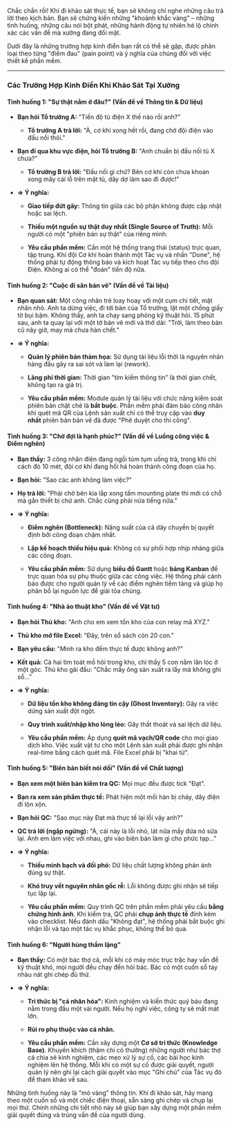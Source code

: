 Chắc chắn rồi! Khi đi khảo sát thực tế, bạn sẽ không chỉ nghe những câu trả lời theo kịch bản. Bạn sẽ chứng kiến những "khoảnh khắc vàng" – những tình huống, những câu nói bột phát, những hành động tự nhiên hé lộ chính xác các vấn đề mà xưởng đang đối mặt.

Dưới đây là những trường hợp kinh điển bạn rất có thể sẽ gặp, được phân loại theo từng "điểm đau" (pain point) và ý nghĩa của chúng đối với việc thiết kế phần mềm.

---

### **Các Trường Hợp Kinh Điển Khi Khảo Sát Tại Xưởng**

#### **Tình huống 1: "Sự thật nằm ở đâu?" (Vấn đề về Thông tin & Dữ liệu)**

- **Bạn hỏi Tổ trưởng A:** "Tiến độ tủ điện X thế nào rồi anh?"
    
    - **Tổ trưởng A trả lời:** "À, cơ khí xong hết rồi, đang chờ đội điện vào đấu nối thôi."
        
- **Bạn đi qua khu vực điện, hỏi Tổ trưởng B:** "Anh chuẩn bị đấu nối tủ X chưa?"
    
    - **Tổ trưởng B trả lời:** "Đấu nối gì chứ? Bên cơ khí còn chưa khoan xong mấy cái lỗ trên mặt tủ, dây dợ làm sao đi được!"
        
- **=> Ý nghĩa:**
    
    - **Giao tiếp đứt gãy:** Thông tin giữa các bộ phận không được cập nhật hoặc sai lệch.
        
    - **Thiếu một nguồn sự thật duy nhất (Single Source of Truth):** Mỗi người có một "phiên bản sự thật" của riêng mình.
        
    - **Yêu cầu phần mềm:** Cần một hệ thống trạng thái (status) trực quan, tập trung. Khi đội Cơ khí hoàn thành một Tác vụ và nhấn "Done", hệ thống phải tự động thông báo và kích hoạt Tác vụ tiếp theo cho đội Điện. Không ai có thể "đoán" tiến độ nữa.
        

#### **Tình huống 2: "Cuộc đi săn bản vẽ" (Vấn đề về Tài liệu)**

- **Bạn quan sát:** Một công nhân trẻ loay hoay với một cụm chi tiết, mặt nhăn nhó. Anh ta dừng việc, đi tới bàn của Tổ trưởng, lật một chồng giấy tờ bụi bặm. Không thấy, anh ta chạy sang phòng kỹ thuật hỏi. 15 phút sau, anh ta quay lại với một tờ bản vẽ mới và thở dài: "Trời, làm theo bản cũ nãy giờ, may mà chưa hàn chết."
    
- **=> Ý nghĩa:**
    
    - **Quản lý phiên bản thảm họa:** Sử dụng tài liệu lỗi thời là nguyên nhân hàng đầu gây ra sai sót và làm lại (rework).
        
    - **Lãng phí thời gian:** Thời gian "tìm kiếm thông tin" là thời gian chết, không tạo ra giá trị.
        
    - **Yêu cầu phần mềm:** Module quản lý tài liệu với chức năng kiểm soát phiên bản chặt chẽ là **bắt buộc**. Phần mềm phải đảm bảo công nhân khi quét mã QR của Lệnh sản xuất chỉ có thể truy cập vào **duy nhất** phiên bản bản vẽ đã được "Phê duyệt cho thi công".
        

#### **Tình huống 3: "Chờ đợi là hạnh phúc?" (Vấn đề về Luồng công việc & Điểm nghẽn)**

- **Bạn thấy:** 3 công nhân điện đang ngồi túm tụm uống trà, trong khi chỉ cách đó 10 mét, đội cơ khí đang hối hả hoàn thành công đoạn của họ.
    
- **Bạn hỏi:** "Sao các anh không làm việc?"
    
- **Họ trả lời:** "Phải chờ bên kia lắp xong tấm mounting plate thì mới có chỗ mà gắn thiết bị chứ anh. Chắc cũng phải nửa tiếng nữa."
    
- **=> Ý nghĩa:**
    
    - **Điểm nghẽn (Bottleneck):** Năng suất của cả dây chuyền bị quyết định bởi công đoạn chậm nhất.
        
    - **Lập kế hoạch thiếu hiệu quả:** Không có sự phối hợp nhịp nhàng giữa các công đoạn.
        
    - **Yêu cầu phần mềm:** Sử dụng **biểu đồ Gantt** hoặc **bảng Kanban** để trực quan hóa sự phụ thuộc giữa các công việc. Hệ thống phải cảnh báo được cho người quản lý về các điểm nghẽn tiềm tàng và giúp họ phân bổ lại nguồn lực để giải tỏa chúng.
        

#### **Tình huống 4: "Nhà ảo thuật kho" (Vấn đề về Vật tư)**

- **Bạn hỏi Thủ kho:** "Anh cho em xem tồn kho của con relay mã XYZ."
    
- **Thủ kho mở file Excel:** "Đây, trên sổ sách còn 20 con."
    
- **Bạn yêu cầu:** "Mình ra kho đếm thực tế được không anh?"
    
- **Kết quả:** Cả hai tìm toát mồ hôi trong kho, chỉ thấy 5 con nằm lăn lóc ở một góc. Thủ kho gãi đầu: "Chắc mấy ông sản xuất ra lấy mà không ghi sổ..."
    
- **=> Ý nghĩa:**
    
    - **Dữ liệu tồn kho không đáng tin cậy (Ghost Inventory):** Gây ra việc dừng sản xuất đột ngột.
        
    - **Quy trình xuất/nhập kho lỏng lẻo:** Gây thất thoát và sai lệch dữ liệu.
        
    - **Yêu cầu phần mềm:** Áp dụng **quét mã vạch/QR code** cho mọi giao dịch kho. Việc xuất vật tư cho một Lệnh sản xuất phải được ghi nhận real-time bằng cách quét mã. File Excel phải bị "khai tử".
        

#### **Tình huống 5: "Biên bản biết nói dối" (Vấn đề về Chất lượng)**

- **Bạn xem một biên bản kiểm tra QC:** Mọi mục đều được tick "Đạt".
    
- **Bạn ra xem sản phẩm thực tế:** Phát hiện một mối hàn bị cháy, dây điện đi lộn xộn.
    
- **Bạn hỏi QC:** "Sao mục này Đạt mà thực tế lại lỗi vậy anh?"
    
- **QC trả lời (ngập ngừng):** "À, cái này là lỗi nhỏ, lát nữa mấy đứa nó sửa lại. Anh em làm việc với nhau, ghi vào biên bản làm gì cho phức tạp..."
    
- **=> Ý nghĩa:**
    
    - **Thiếu minh bạch và đối phó:** Dữ liệu chất lượng không phản ánh đúng sự thật.
        
    - **Khó truy vết nguyên nhân gốc rễ:** Lỗi không được ghi nhận sẽ tiếp tục lặp lại.
        
    - **Yêu cầu phần mềm:** Quy trình QC trên phần mềm phải yêu cầu **bằng chứng hình ảnh**. Khi kiểm tra, QC phải **chụp ảnh thực tế** đính kèm vào checklist. Nếu đánh dấu "Không đạt", hệ thống phải bắt buộc ghi nhận lỗi và tạo một tác vụ khắc phục, không thể bỏ qua.
        

#### **Tình huống 6: "Người hùng thầm lặng"**

- **Bạn thấy:** Có một bác thợ cả, mỗi khi có máy móc trục trặc hay vấn đề kỹ thuật khó, mọi người đều chạy đến hỏi bác. Bác có một cuốn sổ tay nhàu nát ghi chép đủ thứ.
    
- **=> Ý nghĩa:**
    
    - **Tri thức bị "cá nhân hóa":** Kinh nghiệm và kiến thức quý báu đang nằm trong đầu một vài người. Nếu họ nghỉ việc, công ty sẽ mất mát lớn.
        
    - **Rủi ro phụ thuộc vào cá nhân.**
        
    - **Yêu cầu phần mềm:** Cần xây dựng một **Cơ sở tri thức (Knowledge Base)**. Khuyến khích (thậm chí có thưởng) những người như bác thợ cả chia sẻ kinh nghiệm, các mẹo xử lý sự cố, các bài học kinh nghiệm lên hệ thống. Mỗi khi có một sự cố được giải quyết, người quản lý nên ghi lại cách giải quyết vào mục "Ghi chú" của Tác vụ đó để tham khảo về sau.
        

Những tình huống này là "mỏ vàng" thông tin. Khi đi khảo sát, hãy mang theo một cuốn sổ và một chiếc điện thoại, sẵn sàng ghi chép và chụp lại mọi thứ. Chính những chi tiết nhỏ này sẽ giúp bạn xây dựng một phần mềm giải quyết đúng và trúng vấn đề của người dùng.